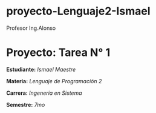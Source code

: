 # proyecto-Lenguaje2-Ismael
Profesor Ing.Alonso

# Proyecto: Tarea N° 1
**Estudiante:** *Ismael Maestre*

**Materia:** *Lenguaje de Programación 2*

**Carrera:** *Ingeneria en Sistema*

**Semestre:** *7mo*
